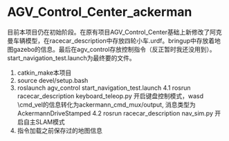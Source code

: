 # AGV_Control_Center_ackerman
目前本项目仍在初始阶段。在原有项目AGV_Control_Center基础上新修改了阿克曼车辆模型，在racecar_description中存放四轮小车.urdf。bringup中存放着地图gazebo的信息。最后在agv_control存放控制指令（反正暂时我还没用到）。start_navigation_test.launch为最终要的文件。
1.   catkin_make本项目
2.   source devel/setup.bash
3.   roslaunch agv_control start_navigation_test.launch
4.1  rosrun racecar_description keyboard_teleop.py  开启键盘控制模式，wasd
\cmd_vel的信息转化为ackermann_cmd_mux/output, 消息类型为AckermannDriveStamped
4.2  rosrun racecar_description nav_sim.py  开启自主SLAM模式
5.   <node pkg="rviz" type="rviz" name="rviz" args="-d $(find agv_control)/config/0326shiyan.rviz"/> 指令加载之前保存过的地图信息
